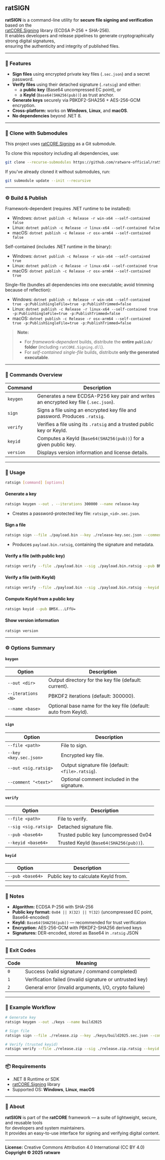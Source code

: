 ﻿## ratSIGN

**ratSIGN** is a command-line utility for **secure file signing and verification** based on the  
[ratCORE.Signing](https://github.com/ratware-official/ratCORE.Signing) library (ECDSA P-256 + SHA-256).  
It enables developers and release pipelines to generate cryptographically strong digital signatures,  
ensuring the authenticity and integrity of published files.

---

### 🚀 Features

- **Sign files** using encrypted private key files (`.sec.json`) and a secret password.  
- **Verify files** using their detached signature (`.ratsig`) and either:
  - a **public key** (Base64 uncompressed EC point), or  
  - a **KeyId** (`Base64(SHA256(pub))`) as trust anchor.  
- **Generate keys** securely via PBKDF2-SHA256 + AES-256-GCM encryption.  
- **Cross-platform:** works on **Windows**, **Linux**, and **macOS**.  
- **No dependencies** beyond .NET 8.

---

### 🧩 Clone with Submodules

This project uses [ratCORE.Signing](https://github.com/ratware-official/ratCORE.Signing) as a Git submodule.

To clone this repository including all dependencies, use:

```bash
git clone --recurse-submodules https://github.com/ratware-official/ratSIGN.git
```

If you've already cloned it without submodules, run:

```bash
git submodule update --init --recursive
```

---

### ⚙️ Build & Publish

Framework-dependent (requires .NET runtime to be installed):
- Windows: `dotnet publish -c Release -r win-x64 --self-contained false`
- Linux:   `dotnet publish -c Release -r linux-x64 --self-contained false`
- macOS:   `dotnet publish -c Release -r osx-arm64 --self-contained false`

Self-contained (includes .NET runtime in the binary):
- Windows: `dotnet publish -c Release -r win-x64 --self-contained true`
- Linux:   `dotnet publish -c Release -r linux-x64 --self-contained true`
- macOS:   `dotnet publish -c Release -r osx-arm64 --self-contained true`

Single-file (bundles all dependencies into one executable; avoid trimming because of reflection):
- Windows: `dotnet publish -c Release -r win-x64 --self-contained true -p:PublishSingleFile=true -p:PublishTrimmed=false`
- Linux:   `dotnet publish -c Release -r linux-x64 --self-contained true -p:PublishSingleFile=true -p:PublishTrimmed=false`
- macOS:   `dotnet publish -c Release -r osx-arm64 --self-contained true -p:PublishSingleFile=true -p:PublishTrimmed=false`

> **Note:**  
> - For *framework-dependent* builds, distribute the **entire `publish/` folder** (including `ratCORE.Signing.dll`).  
> - For *self-contained single-file* builds, distribute **only the generated executable**.

---

### 🧩 Commands Overview

| Command | Description |
|----------|-------------|
| `keygen` | Generates a new ECDSA-P256 key pair and writes an encrypted key file (`.sec.json`). |
| `sign` | Signs a file using an encrypted key file and password. Produces `.ratsig`. |
| `verify` | Verifies a file using its `.ratsig` and a trusted public key or KeyId. |
| `keyid` | Computes a KeyId (`Base64(SHA256(pub))`) for a given public key. |
| `version` | Displays version information and license details. |

---

### 🔐 Usage

```bash
ratsign [command] [options]
```

#### Generate a key
```bash
ratsign keygen --out . --iterations 300000 --name release-key
```
- Creates a password-protected key file: `ratsign_<id>.sec.json`.

#### Sign a file
```bash
ratsign sign --file ./payload.bin --key ./release-key.sec.json --comment "release:1"
```
- Produces `payload.bin.ratsig`, containing the signature and metadata.

#### Verify a file (with public key)
```bash
ratsign verify --file ./payload.bin --sig ./payload.bin.ratsig --pub BM5X...LFfU=
```

#### Verify a file (with KeyId)
```bash
ratsign verify --file ./payload.bin --sig ./payload.bin.ratsig --keyid 8/zk...8LEs=
```

#### Compute KeyId from a public key
```bash
ratsign keyid --pub BM5X...LFfU=
```

#### Show version information
```bash
ratsign version
```

---

### ⚙️ Options Summary

#### `keygen`
| Option | Description |
|---------|-------------|
| `--out <dir>` | Output directory for the key file (default: current). |
| `--iterations <N>` | PBKDF2 iterations (default: 300000). |
| `--name <base>` | Optional base name for the key file (default: auto from KeyId). |

#### `sign`
| Option | Description |
|---------|-------------|
| `--file <path>` | File to sign. |
| `--key <key.sec.json>` | Encrypted key file. |
| `--out <sig.ratsig>` | Output signature file (default: `<file>.ratsig`). |
| `--comment "<text>"` | Optional comment included in the signature. |

#### `verify`
| Option | Description |
|---------|-------------|
| `--file <path>` | File to verify. |
| `--sig <sig.ratsig>` | Detached signature file. |
| `--pub <base64>` | Trusted public key (uncompressed 0x04||X||Y, Base64). |
| `--keyid <base64>` | Trusted KeyId (`Base64(SHA256(pub))`). |

#### `keyid`
| Option | Description |
|---------|-------------|
| `--pub <base64>` | Public key to calculate KeyId from. |

---

### 🧠 Notes

- **Algorithm:** ECDSA P-256 with SHA-256  
- **Public key format:** `0x04 || X(32) || Y(32)` (uncompressed EC point, Base64-encoded)  
- **KeyId:** `Base64(SHA256(pub))` — recommended for trust verification  
- **Encryption:** AES-256-GCM with PBKDF2-SHA256 derived keys  
- **Signatures:** DER-encoded, stored as Base64 in `.ratsig` JSON

---

### 🧱 Exit Codes

| Code | Meaning |
|------|----------|
| `0` | Success (valid signature / command completed) |
| `1` | Verification failed (invalid signature or untrusted key) |
| `2` | General error (invalid arguments, I/O, crypto failure) |

---

### 🧩 Example Workflow

```bash
# Generate key
ratsign keygen --out ./keys --name build2025

# Sign file
ratsign sign --file ./release.zip --key ./keys/build2025.sec.json --comment "release build 2025"

# Verify (trusted keyid)
ratsign verify --file ./release.zip --sig ./release.zip.ratsig --keyid 8/zk...8LEs=
```

---

### 📦 Requirements

- .NET 8 Runtime or SDK  
- [ratCORE.Signing](https://github.com/ratware-official/ratCORE.Signing) library  
- Supported OS: **Windows**, **Linux**, **macOS**  

---

### 🧩 About

**ratSIGN** is part of the **ratCORE** framework — a suite of lightweight, secure, and reusable tools  
for developers and system maintainers.  
It provides an easy-to-use interface for signing and verifying digital content.

---

**License:** Creative Commons Attribution 4.0 International (CC BY 4.0)  
**Copyright © 2025 ratware**
